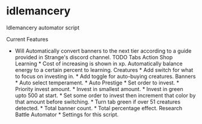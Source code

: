# idlemancery
Idlemancery automator script

Current Features
 * Will Automatically convert banners to the next tier according to a guide provided in Strange's discord channel.
TODO
	Tabs
	  Action
	  Shop
	  Learning
	    * Cost of increasing is shown in xp. Automatically balance energy to a certain percent to learning.
	  Creatures
	    * Add switch for what to focus on investing in.
	    * Add toggle for auto-buying creatures.
	  Banners
	    * Auto select temperament.
	    * Auto Prestige
	      * Set order to invest.
	      * Priority invest amount.
	        * Invest in smallest amount.
	        * Invest in green upto 500 at start.
	        * Set some order to invest then increment that color by that amount before switching.
	    * Turn tab green if over 51 creatures detected.
	    * Total banner count.
	    * Total percentage effect.
	  Research
	  Battle
	  Automator
	    * Settings for this script.